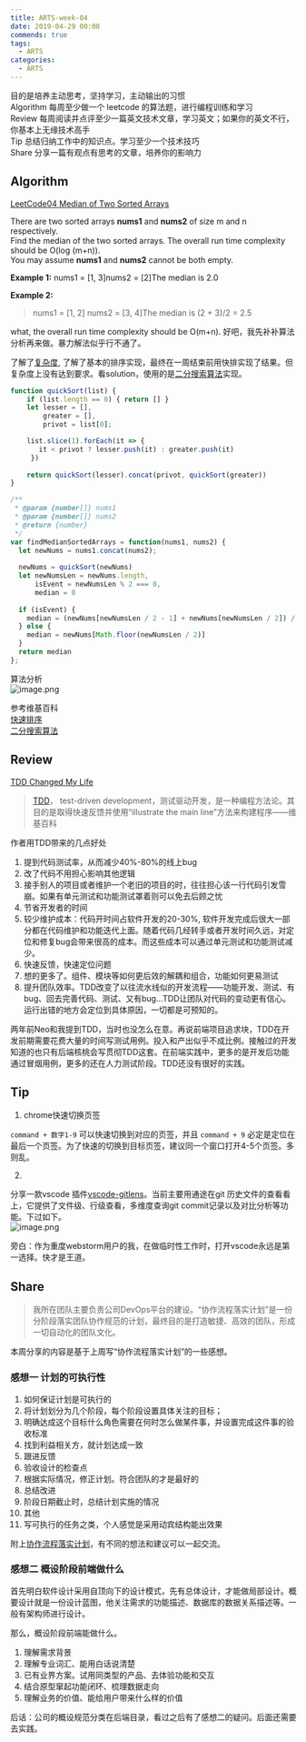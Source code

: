 ```yaml
---
title: ARTS-week-04
date: 2019-04-29 00:00
commends: true
tags:
  - ARTS
categories:
  - ARTS
---
```

目的是培养主动思考，坚持学习，主动输出的习惯<br /> Algorithm 每周至少做一个 leetcode 的算法题，进行编程训练和学习<br />Review 每周阅读并点评至少一篇英文技术文章，学习英文；如果你的英文不行，你基本上无缘技术高手<br /> Tip 总结归纳工作中的知识点。学习至少一个技术技巧<br />Share 分享一篇有观点有思考的文章，培养你的影响力

<a name="Algorithm"></a>
## Algorithm
[LeetCode04 Median of Two Sorted Arrays](https://leetcode.com/problems/median-of-two-sorted-arrays/)

There are two sorted arrays **nums1** and **nums2** of size m and n respectively.<br />Find the median of the two sorted arrays. The overall run time complexity should be O(log (m+n)).<br />You may assume **nums1** and **nums2** cannot be both empty.

**Example 1:**
nums1 = [1, 3]nums2 = [2]The median is 2.0

**Example 2:**
> nums1 = [1, 2]
nums2 = [3, 4]The median is (2 + 3)/2 = 2.5

what, the overall run time complexity should be O(m+n). 好吧，我先补补算法分析再来做。暴力解法似乎行不通了。

<!--more-->

了解了[复杂度](https://www.yuque.com/suihan-mfioc/ldnedr/ns6uhp), 了解了基本的排序实现，最终在一周结束前用快排实现了结果。但复杂度上没有达到要求。看solution，使用的是[二分搜索算法](https://zh.wikipedia.org/wiki/%E4%BA%8C%E5%88%86%E6%90%9C%E7%B4%A2%E7%AE%97%E6%B3%95)实现。

```javascript
function quickSort(list) {
    if (list.length == 0) { return [] }
    let lesser = [],
        greater = [],
        privot = list[0];

    list.slice(1).forEach(it => {
       it < privot ? lesser.push(it) : greater.push(it)
     })
  
    return quickSort(lesser).concat(privot, quickSort(greater))
}

/**
 * @param {number[]} nums1
 * @param {number[]} nums2
 * @return {number}
 */
var findMedianSortedArrays = function(nums1, nums2) {
  let newNums = nums1.concat(nums2);
  
  newNums = quickSort(newNums)
  let newNumsLen = newNums.length,
      isEvent = newNumsLen % 2 === 0,
      median = 0
  
  if (isEvent) {
    median = (newNums[newNumsLen / 2 - 1] + newNums[newNumsLen / 2]) / 2
  } else {
    median = newNums[Math.floor(newNumsLen / 2)]
  }
  return median
};
```

算法分析<br />![image.png](https://cdn.nlark.com/yuque/0/2019/png/163562/1556465402483-f6d86aaa-f475-4038-9e13-62fe59142e84.png#align=left&display=inline&height=620&name=image.png&originHeight=1240&originWidth=1334&size=505708&status=done&width=667)

参考维基百科<br />[快速排序](https://zh.wikipedia.org/wiki/%E5%BF%AB%E9%80%9F%E6%8E%92%E5%BA%8F)<br />[二分搜索算法](https://zh.wikipedia.org/wiki/%E4%BA%8C%E5%88%86%E6%90%9C%E7%B4%A2%E7%AE%97%E6%B3%95)

<a name="wbaFM"></a>
## Review
[TDD Changed My Life](https://medium.com/javascript-scene/tdd-changed-my-life-5af0ce099f80)
> [TDD](https://zh.wikipedia.org/wiki/%E6%B5%8B%E8%AF%95%E9%A9%B1%E5%8A%A8%E5%BC%80%E5%8F%91)， test-driven development，测试驱动开发，是一种编程方法论。其目的是取得快速反馈并使用“illustrate the main line”方法来构建程序——维基百科

作者用TDD带来的几点好处

1. 提到代码测试率，从而减少40%-80%的线上bug
1. 改了代码不用担心影响其他逻辑
  1. 接手别人的项目或者维护一个老旧的项目的时，往往担心该一行代码引发雪崩。如果有单元测试和功能测试罩着则可以免去后顾之忧
3. 节省开发者的时间
  1. 较少维护成本：代码开时间占软件开发的20-30%, 软件开发完成后很大一部分都在代码维护和功能迭代上面。随着代码几经转手或者开发时间久远，对定位和修复bug会带来很高的成本。而这些成本可以通过单元测试和功能测试减少。
  1. 快速反馈，快速定位问题
4. 想的更多了。组件、模块等如何更后效的解耦和组合，功能如何更易测试
4. 提升团队效率。TDD改变了以往流水线似的开发流程——功能开发、测试、有bug、回去完善代码、测试、又有bug...TDD让团队对代码的变动更有信心。运行出错的地方会定位到具体原因，一切都是可预知的。

两年前Neo和我提到TDD，当时也没怎么在意。再说前端项目追求块，TDD在开发前期需要花费大量的时间写测试用例。投入和产出似乎不成比例。接触过的开发知道的也只有后端核桃会写贯彻TDD这套。在前端实践中，更多的是开发后功能通过冒烟用例，更多的还在人力测试阶段。TDD还没有很好的实践。



<a name="Tip"></a>
## Tip

1. chrome快速切换页签

`command + 数字1-9` 可以快速切换到对应的页签，并且 `command + 9` 必定是定位在最后一个页签。为了快速的切换到目标页签，建议同一个窗口打开4-5个页签。多则乱。

2. <br />

分享一款vscode 插件[vscode-gitlens](https://github.com/eamodio/vscode-gitlens)。当前主要用通途在git 历史文件的查看看上，它提供了文件级、行级查看，多维度查询git commit记录以及对比分析等功能。下过如下。<br />![image.png](https://cdn.nlark.com/yuque/0/2019/png/163562/1556473488692-4e4faaa0-7e5a-469a-96c0-4132ca51ee9d.png#align=left&display=inline&height=894&name=image.png&originHeight=1788&originWidth=2866&size=1633220&status=done&width=1433)

旁白：作为重度webstorm用户的我，在做临时性工作时，打开vscode永远是第一选择。快才是王道。

<a name="Share"></a>
## Share
> 我所在团队主要负责公司DevOps平台的建设。“协作流程落实计划”是一份分阶段落实团队协作规范的计划，最终目的是打造敏捷、高效的团队，形成一切自动化的团队文化。

本周分享的内容是基于上周写“协作流程落实计划”的一些感想。
<a name="VAW1X"></a>
### 感想一 计划的可执行性

1. 如何保证计划是可执行的
  1. 将计划划分为几个阶段，每个阶段设置具体关注的目标；
  1. 明确达成这个目标什么角色需要在何时怎么做某件事，并设置完成这件事的验收标准
  1. 找到利益相关方，就计划达成一致
2. 跟进反馈
  1. 验收设计的检查点
  1. 根据实际情况，修正计划。符合团队的才是最好的
3. 总结改进
  1. 阶段日期截止时，总结计划实施的情况
4. 其他
  1. 写可执行的任务之类，个人感觉是采用动宾结构能出效果

附上[协作流程落实计划](https://www.yuque.com/docs/share/7f2ee7b1-651e-4851-8a17-968d3010adb4)，有不同的想法和建议可以一起交流。

<a name="BcMnT"></a>
### 感想二 概设阶段前端做什么
首先明白软件设计采用自顶向下的设计模式，先有总体设计，才能做局部设计。概要设计就是一份设计蓝图，他关注需求的功能描述、数据库的数据关系描述等。一般有架构师进行设计。

那么，概设阶段前端能做什么。

1. 理解需求背景
1. 理解专业词汇、能用白话说清楚
1. 已有业界方案。试用同类型的产品、去体验功能和交互
1. 结合原型窜起功能闭环、梳理数据走向
1. 理解业务的价值、能给用户带来什么样的价值

后话：公司的概设规范分类在后端目录，看过之后有了感想二的疑问。后面还需要去实践。



